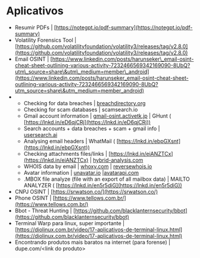 # Aplicativos

* Resumir PDFs | [https://notegpt.io/pdf-summary](https://notegpt.io/pdf-summary)
* Volatility Forensics Tool | [https://github.com/volatilityfoundation/volatility3/releases/tag/v2.8.0](https://github.com/volatilityfoundation/volatility3/releases/tag/v2.8.0)
* Email OSINT | [https://www.linkedin.com/posts/harunseker\_email-osint-cheat-sheet-outlining-various-activity-7232466569342169090-8UbQ?utm\_source=share\&utm\_medium=member\_android](https://www.linkedin.com/posts/harunseker_email-osint-cheat-sheet-outlining-various-activity-7232466569342169090-8UbQ?utm_source=share\&utm_medium=member_android)
*
  * Checking for data breaches | [breachdirectory.org](http://breachdirectory.org/)
  * Checking for scam databases | scamsearch.io
  * Gmail account information | [gmail-osint.activetk.jp](http://gmail-osint.activetk.jp/) | GHunt ( [https://lnkd.in/eD6qjCRj](https://lnkd.in/eD6qjCRj))
  * Search accounts + data breaches + scam + gmail info | [usersearch.ai](http://usersearch.ai/)
  * Analysing email headers | WhatMail ( [https://lnkd.in/ebpGXsnt](https://lnkd.in/ebpGXsnt))
  * Checking attachments files/links | [https://lnkd.in/eiANZTCx](https://lnkd.in/eiANZTCx) | [hybrid-analysis.com](http://hybrid-analysis.com/)
  * WHOIS data by email | [whoxy.com](http://whoxy.com/) | [reversewhois.io](http://reversewhois.io/)
  * Avatar information | [unavatar.io](http://unavatar.io/) |[avatarapi.com](http://avatarapi.com/)
  * .MBOX file analyze (file with an export of all mailbox data) | MAILTO ANALYZER ( [https://lnkd.in/en5r5diG](https://lnkd.in/en5r5diG))
* CNPJ OSINT | [https://srwatson.co/](https://srwatson.co/)
* Phone OSINT | [https://www.tellows.com.br/](https://www.tellows.com.br/)
* Bbot - Threat Hunting | [https://github.com/blacklanternsecurity/bbot](https://github.com/blacklanternsecurity/bbot)
* Terminal Warp para linux, super importante | [https://diolinux.com.br/video/17-aplicativos-de-terminal-linux.html](https://diolinux.com.br/video/17-aplicativos-de-terminal-linux.html)
* Encontrando produtos mais baratos na internet (para forense) | dupe.com/\<link do produto>
